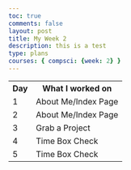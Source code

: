 ```yaml
---
toc: true
comments: false
layout: post
title: My Week 2
description: this is a test
type: plans
courses: { compsci: {week: 2} }
---
```

<table>
  <tr>
    <th>Day</th>
    <th>What I worked on</th>
   
  </tr>
  <tr>
    <td>1</td> 
    <td>About Me/Index Page </td>  
  </tr>
  <tr>
  <td>2</td>
    <td>About Me/Index Page </td>
  </tr>
  <tr>
  <td>3</td>
  <td>Grab a Project</td>
  
    
  </tr>
  <tr>
  <td>4</td>
  <td>Time Box Check</td>
    
  </tr>
  <tr>
  <td>5</td>
  <td>Time Box Check</td>
    
  </tr>
</table>


